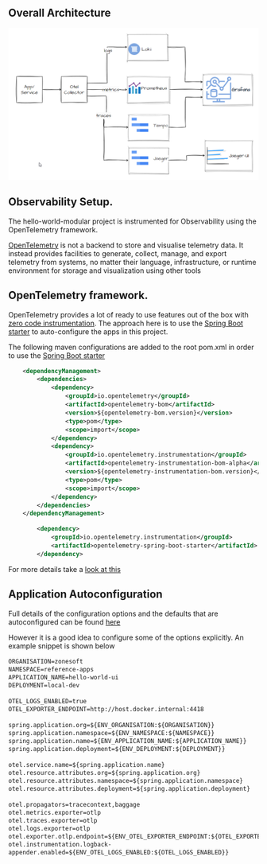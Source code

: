 ## Overall Architecture

![architecture](./_images/architecture.png)

## Observability Setup.
The hello-world-modular project is instrumented for Observability using the OpenTelemetry framework.

[OpenTelemetry](https://opentelemetry.io/docs/what-is-opentelemetry/) is not a backend to store and visualise telemetry data. It instead provides facilities to generate, collect, manage, and export telemetry from systems, no matter their language, infrastructure, or runtime environment for storage and visualization using other tools

## OpenTelemetry framework.
OpenTelemetry provides a lot of ready to use features out of the box with [zero code instrumentation](https://opentelemetry.io/docs/zero-code/java/). The approach here is to use the [Spring Boot starter](https://opentelemetry.io/docs/zero-code/java/spring-boot-starter/) to auto-configure the apps in this project.

The following maven configurations are added to the root pom.xml in order to use the [Spring Boot starter](https://opentelemetry.io/docs/zero-code/java/spring-boot-starter/)
```xml
	<dependencyManagement>
		<dependencies>
			<dependency>
				<groupId>io.opentelemetry</groupId>
				<artifactId>opentelemetry-bom</artifactId>
				<version>${opentelemetry-bom.version}</version>
				<type>pom</type>
				<scope>import</scope>
			</dependency>
			<dependency>
				<groupId>io.opentelemetry.instrumentation</groupId>
				<artifactId>opentelemetry-instrumentation-bom-alpha</artifactId>
				<version>${opentelemetry-instrumentation-bom.version}</version>
				<type>pom</type>
				<scope>import</scope>
			</dependency>
		</dependencies>
	</dependencyManagement>
```
```xml
		<dependency>
			<groupId>io.opentelemetry.instrumentation</groupId>
			<artifactId>opentelemetry-spring-boot-starter</artifactId>
		</dependency>
```

For more details take a [look at this](https://opentelemetry.io/docs/zero-code/java/spring-boot-starter/getting-started/) 

## Application Autoconfiguration

Full details of the configuration options and the defaults that are autoconfigured can be found [here](https://github.com/open-telemetry/opentelemetry-java/blob/main/sdk-extensions/autoconfigure/README.md)

However it is a good idea to configure some of the options explicitly. An example snippet is shown below

```properties
ORGANISATION=zonesoft
NAMESPACE=reference-apps
APPLICATION_NAME=hello-world-ui
DEPLOYMENT=local-dev

OTEL_LOGS_ENABLED=true
OTEL_EXPORTER_ENDPOINT=http://host.docker.internal:4418

spring.application.org=${ENV_ORGANISATION:${ORGANISATION}}
spring.application.namespace=${ENV_NAMESPACE:${NAMESPACE}}
spring.application.name=${ENV_APPLICATION_NAME:${APPLICATION_NAME}}
spring.application.deployment=${ENV_DEPLOYMENT:${DEPLOYMENT}}

otel.service.name=${spring.application.name}
otel.resource.attributes.org=${spring.application.org}
otel.resource.attributes.namespace=${spring.application.namespace}
otel.resource.attributes.deployment=${spring.application.deployment}

otel.propagators=tracecontext,baggage
otel.metrics.exporter=otlp
otel.traces.exporter=otlp
otel.logs.exporter=otlp
otel.exporter.otlp.endpoint=${ENV_OTEL_EXPORTER_ENDPOINT:${OTEL_EXPORTER_ENDPOINT}}
otel.instrumentation.logback-appender.enabled=${ENV_OTEL_LOGS_ENABLED:${OTEL_LOGS_ENABLED}}
```